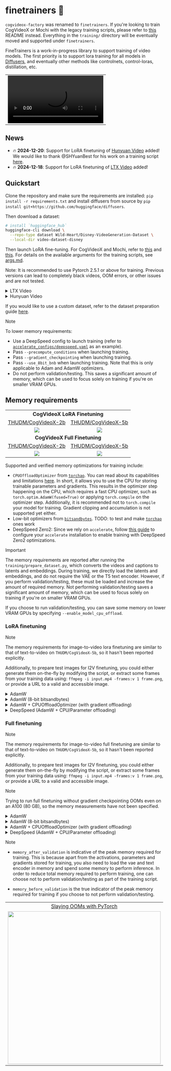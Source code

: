 # finetrainers 🧪

`cogvideox-factory` was renamed to `finetrainers`. If you're looking to train CogVideoX or Mochi with the legacy training scripts, please refer to [this](./training/README.md) README instead. Everything in the `training/` directory will be eventually moved and supported under `finetrainers`.

FineTrainers is a work-in-progress library to support training of video models. The first priority is to support lora training for all models in [Diffusers](https://github.com/huggingface/diffusers), and eventually other methods like controlnets, control-loras, distillation, etc.

<table align="center">
<tr>
  <td align="center"><video src="https://github.com/user-attachments/assets/aad07161-87cb-4784-9e6b-16d06581e3e5">Your browser does not support the video tag.</video></td>
</tr>
</table>

## News

- 🔥 **2024-12-20**: Support for LoRA finetuning of [Hunyuan Video](https://huggingface.co/tencent/HunyuanVideo) added! We would like to thank @SHYuanBest for his work on a training script [here](https://github.com/huggingface/diffusers/pull/10254).
- 🔥 **2024-12-18**: Support for LoRA finetuning of [LTX Video](https://huggingface.co/Lightricks/LTX-Video) added!

## Quickstart

Clone the repository and make sure the requirements are installed: `pip install -r requirements.txt` and install diffusers from source by `pip install git+https://github.com/huggingface/diffusers`.

Then download a dataset:

```bash
# install `huggingface_hub`
huggingface-cli download \
  --repo-type dataset Wild-Heart/Disney-VideoGeneration-Dataset \
  --local-dir video-dataset-disney
```

Then launch LoRA fine-tuning. For CogVideoX and Mochi, refer to [this](./training/README.md) and [this](./training/mochi-1/README.md). For details on the available arguments for the training scripts, see [args.md](args.md).

Note: It is recommended to use Pytorch 2.5.1 or above for training. Previous versions can lead to completely black videos, OOM errors, or other issues and are not tested.

<details>
<summary> LTX Video </summary>

### Training:

```bash
#!/bin/bash

# export TORCH_LOGS="+dynamo,recompiles,graph_breaks"
# export TORCHDYNAMO_VERBOSE=1
export WANDB_MODE="offline"
export NCCL_P2P_DISABLE=1
export TORCH_NCCL_ENABLE_MONITORING=0
export FINETRAINERS_LOG_LEVEL=DEBUG

GPU_IDS="0,1"

DATA_ROOT="/raid/aryan/video-dataset-disney"
CAPTION_COLUMN="prompts.txt"
VIDEO_COLUMN="videos.txt"
OUTPUT_DIR="/path/to/output/directory/ltx-video/ltxv_disney"

ID_TOKEN="BW_STYLE"

# Model arguments
model_cmd="--model_name ltx_video \
  --pretrained_model_name_or_path Lightricks/LTX-Video"

# Dataset arguments
dataset_cmd="--data_root $DATA_ROOT \
  --video_column $VIDEO_COLUMN \
  --caption_column $CAPTION_COLUMN \
  --id_token $ID_TOKEN \
  --video_resolution_buckets 49x512x768 \
  --caption_dropout_p 0.05"

# Dataloader arguments
dataloader_cmd="--dataloader_num_workers 0"

# Diffusion arguments
diffusion_cmd="--flow_resolution_shifting"

# Training arguments
training_cmd="--training_type lora \
  --seed 42 \
  --mixed_precision bf16 \
  --batch_size 1 \
  --train_steps 1200 \
  --rank 128 \
  --lora_alpha 128 \
  --target_modules to_q to_k to_v to_out.0 \
  --gradient_accumulation_steps 1 \
  --gradient_checkpointing \
  --checkpointing_steps 500 \
  --checkpointing_limit 2 \
  --enable_slicing \
  --enable_tiling"

# Optimizer arguments
optimizer_cmd="--optimizer adamw \
  --lr 3e-5 \
  --lr_scheduler constant_with_warmup \
  --lr_warmup_steps 100 \
  --lr_num_cycles 1 \
  --beta1 0.9 \
  --beta2 0.95 \
  --weight_decay 1e-4 \
  --epsilon 1e-8 \
  --max_grad_norm 1.0"

# Validation arguments
validation_cmd="--validation_prompts \"$ID_TOKEN A black and white animated scene unfolds with an anthropomorphic goat surrounded by musical notes and symbols, suggesting a playful environment. Mickey Mouse appears, leaning forward in curiosity as the goat remains still. The goat then engages with Mickey, who bends down to converse or react. The dynamics shift as Mickey grabs the goat, potentially in surprise or playfulness, amidst a minimalistic background. The scene captures the evolving relationship between the two characters in a whimsical, animated setting, emphasizing their interactions and emotions.@@@49x512x768:::$ID_TOKEN A woman with long brown hair and light skin smiles at another woman with long blonde hair. The woman with brown hair wears a black jacket and has a small, barely noticeable mole on her right cheek. The camera angle is a close-up, focused on the woman with brown hair's face. The lighting is warm and natural, likely from the setting sun, casting a soft glow on the scene. The scene appears to be real-life footage@@@49x512x768\" \
  --num_validation_videos 1 \
  --validation_steps 100"

# Miscellaneous arguments
miscellaneous_cmd="--tracker_name finetrainers-ltxv \
  --output_dir $OUTPUT_DIR \
  --nccl_timeout 1800 \
  --report_to wandb"

cmd="accelerate launch --config_file accelerate_configs/uncompiled_2.yaml --gpu_ids $GPU_IDS train.py \
  $model_cmd \
  $dataset_cmd \
  $dataloader_cmd \
  $diffusion_cmd \
  $training_cmd \
  $optimizer_cmd \
  $validation_cmd \
  $miscellaneous_cmd"

echo "Running command: $cmd"
eval $cmd
echo -ne "-------------------- Finished executing script --------------------\n\n"
```

### Inference:

Assuming your LoRA is saved and pushed to the HF Hub, and named `my-awesome-name/my-awesome-lora`, we can now use the finetuned model for inference:

```diff
import torch
from diffusers import LTXPipeline
from diffusers.utils import export_to_video

pipe = LTXPipeline.from_pretrained(
    "Lightricks/LTX-Video", torch_dtype=torch.bfloat16
).to("cuda")
+ pipe.load_lora_weights("my-awesome-name/my-awesome-lora", adapter_name="ltxv-lora")
+ pipe.set_adapters(["ltxv-lora"], [0.75])

video = pipe("<my-awesome-prompt>").frames[0]
export_to_video(video, "output.mp4", fps=8)
```

### Memory Usage

LoRA with rank 128, batch size 1, gradient checkpointing, optimizer adamw, `49x512x768` resolution, **without precomputation**:

```
Training configuration: {
    "trainable parameters": 117440512,
    "total samples": 69,
    "train epochs": 1,
    "train steps": 10,
    "batches per device": 1,
    "total batches observed per epoch": 69,
    "train batch size": 1,
    "gradient accumulation steps": 1
}
```

| stage                   | memory_allocated | max_memory_reserved |
|:-----------------------:|:----------------:|:-------------------:|
| before training start   | 13.486           | 13.879              |
| before validation start | 14.146           | 17.623              |
| after validation end    | 14.146           | 17.623              |
| after epoch 1           | 14.146           | 17.623              |
| after training end      | 4.461            | 17.623              |

Note: requires about `18` GB of VRAM without precomputation.

LoRA with rank 128, batch size 1, gradient checkpointing, optimizer adamw, `49x512x768` resolution, **with precomputation**:

```
Training configuration: {
    "trainable parameters": 117440512,
    "total samples": 1,
    "train epochs": 10,
    "train steps": 10,
    "batches per device": 1,
    "total batches observed per epoch": 1,
    "train batch size": 1,
    "gradient accumulation steps": 1
}
```

| stage                         | memory_allocated | max_memory_reserved |
|:-----------------------------:|:----------------:|:-------------------:|
| after precomputing conditions | 8.88             | 8.920               |
| after precomputing latents    | 9.684            | 11.613              |
| before training start         | 3.809            | 10.010              |
| after epoch 1                 | 4.26             | 10.916              |
| before validation start       | 4.26             | 10.916              |
| after validation end          | 13.924           | 17.262              |
| after training end            | 4.26             | 14.314              |

Note: requires about `17.5` GB of VRAM with precomputation. If validation is not performed, the memory usage is reduced to `11` GB.

</details>

<details>
<summary> Hunyuan Video </summary>

### Training:

```bash
#!/bin/bash

# export TORCH_LOGS="+dynamo,recompiles,graph_breaks"
# export TORCHDYNAMO_VERBOSE=1
export WANDB_MODE="offline"
export NCCL_P2P_DISABLE=1
export TORCH_NCCL_ENABLE_MONITORING=0
export FINETRAINERS_LOG_LEVEL=DEBUG

GPU_IDS="0,1,2,3,4,5,6,7"

DATA_ROOT="/path/to/dataset"
CAPTION_COLUMN="prompts.txt"
VIDEO_COLUMN="videos.txt"
OUTPUT_DIR="/path/to/models/hunyuan-video/hunyuan-video-loras/hunyuan-video_cakify_500_3e-5_constant_with_warmup"

ID_TOKEN="afkx"

# Model arguments
model_cmd="--model_name hunyuan_video \
  --pretrained_model_name_or_path hunyuanvideo-community/HunyuanVideo"

# Dataset arguments
dataset_cmd="--data_root $DATA_ROOT \
  --video_column $VIDEO_COLUMN \
  --caption_column $CAPTION_COLUMN \
  --id_token $ID_TOKEN \
  --video_resolution_buckets 17x512x768 49x512x768 61x512x768 \
  --caption_dropout_p 0.05"

# Dataloader arguments
dataloader_cmd="--dataloader_num_workers 0"

# Diffusion arguments
diffusion_cmd=""

# Training arguments
training_cmd="--training_type lora \
  --seed 42 \
  --mixed_precision bf16 \
  --batch_size 1 \
  --train_steps 500 \
  --rank 128 \
  --lora_alpha 128 \
  --target_modules to_q to_k to_v to_out.0 \
  --gradient_accumulation_steps 1 \
  --gradient_checkpointing \
  --checkpointing_steps 500 \
  --checkpointing_limit 2 \
  --enable_slicing \
  --enable_tiling"

# Optimizer arguments
optimizer_cmd="--optimizer adamw \
  --lr 2e-5 \
  --lr_scheduler constant_with_warmup \
  --lr_warmup_steps 100 \
  --lr_num_cycles 1 \
  --beta1 0.9 \
  --beta2 0.95 \
  --weight_decay 1e-4 \
  --epsilon 1e-8 \
  --max_grad_norm 1.0"

# Validation arguments
validation_cmd="--validation_prompts \"$ID_TOKEN A baker carefully cuts a green bell pepper cake on a white plate against a bright yellow background, followed by a strawberry cake with a similar slice of cake being cut before the interior of the bell pepper cake is revealed with the surrounding cake-to-object sequence.@@@49x512x768:::$ID_TOKEN A cake shaped like a Nutella container is carefully sliced, revealing a light interior, amidst a Nutella-themed setup, showcasing deliberate cutting and preserved details for an appetizing dessert presentation on a white base with accompanying jello and cutlery, highlighting culinary skills and creative cake designs.@@@49x512x768:::$ID_TOKEN A cake shaped like a Nutella container is carefully sliced, revealing a light interior, amidst a Nutella-themed setup, showcasing deliberate cutting and preserved details for an appetizing dessert presentation on a white base with accompanying jello and cutlery, highlighting culinary skills and creative cake designs.@@@61x512x768:::$ID_TOKEN A vibrant orange cake disguised as a Nike packaging box sits on a dark surface, meticulous in its detail and design, complete with a white swoosh and 'NIKE' logo. A person's hands, holding a knife, hover over the cake, ready to make a precise cut, amidst a simple and clean background.@@@61x512x768:::$ID_TOKEN A vibrant orange cake disguised as a Nike packaging box sits on a dark surface, meticulous in its detail and design, complete with a white swoosh and 'NIKE' logo. A person's hands, holding a knife, hover over the cake, ready to make a precise cut, amidst a simple and clean background.@@@97x512x768:::$ID_TOKEN A vibrant orange cake disguised as a Nike packaging box sits on a dark surface, meticulous in its detail and design, complete with a white swoosh and 'NIKE' logo. A person's hands, holding a knife, hover over the cake, ready to make a precise cut, amidst a simple and clean background.@@@129x512x768:::$ID_TOKEN A person with gloved hands carefully cuts a cake shaped like a Skittles bottle, beginning with a precise incision at the lid, followed by careful sequential cuts around the neck, eventually detaching the lid from the body, revealing the chocolate interior of the cake while showcasing the layered design's detail.@@@61x512x768:::$ID_TOKEN A woman with long brown hair and light skin smiles at another woman with long blonde hair. The woman with brown hair wears a black jacket and has a small, barely noticeable mole on her right cheek. The camera angle is a close-up, focused on the woman with brown hair's face. The lighting is warm and natural, likely from the setting sun, casting a soft glow on the scene. The scene appears to be real-life footage@@@61x512x768\" \
  --num_validation_videos 1 \
  --validation_steps 100"

# Miscellaneous arguments
miscellaneous_cmd="--tracker_name finetrainers-hunyuan-video \
  --output_dir $OUTPUT_DIR \
  --nccl_timeout 1800 \
  --report_to wandb"

cmd="accelerate launch --config_file accelerate_configs/uncompiled_8.yaml --gpu_ids $GPU_IDS train.py \
  $model_cmd \
  $dataset_cmd \
  $dataloader_cmd \
  $diffusion_cmd \
  $training_cmd \
  $optimizer_cmd \
  $validation_cmd \
  $miscellaneous_cmd"

echo "Running command: $cmd"
eval $cmd
echo -ne "-------------------- Finished executing script --------------------\n\n"
```

### Inference:

Assuming your LoRA is saved and pushed to the HF Hub, and named `my-awesome-name/my-awesome-lora`, we can now use the finetuned model for inference:

```py
import torch
from diffusers import HunyuanVideoPipeline

import torch
from diffusers import HunyuanVideoPipeline, HunyuanVideoTransformer3DModel
from diffusers.utils import export_to_video

model_id = "hunyuanvideo-community/HunyuanVideo"
transformer = HunyuanVideoTransformer3DModel.from_pretrained(
    model_id, subfolder="transformer", torch_dtype=torch.bfloat16
)
pipe = HunyuanVideoPipeline.from_pretrained(model_id, transformer=transformer, torch_dtype=torch.float16)
pipe.load_lora_weights("my-awesome-name/my-awesome-lora", adapter_name="hunyuanvideo-lora")
pipe.set_adapters(["hunyuanvideo-lora"], [0.6])
pipe.vae.enable_tiling()
pipe.to("cuda")

output = pipe(
    prompt="A cat walks on the grass, realistic",
    height=320,
    width=512,
    num_frames=61,
    num_inference_steps=30,
).frames[0]
export_to_video(output, "output.mp4", fps=15)
```

### Memory Usage

LoRA with rank 128, batch size 1, gradient checkpointing, optimizer adamw, `49x512x768` resolutions, **without precomputation**:

```
Training configuration: {
    "trainable parameters": 163577856,
    "total samples": 69,
    "train epochs": 1,
    "train steps": 10,
    "batches per device": 1,
    "total batches observed per epoch": 69,
    "train batch size": 1,
    "gradient accumulation steps": 1
}
```

| stage                   | memory_allocated | max_memory_reserved |
|:-----------------------:|:----------------:|:-------------------:|
| before training start   | 38.889           | 39.020              |
| before validation start | 39.747           | 56.266              |
| after validation end    | 39.748           | 58.385              |
| after epoch 1           | 39.748           | 40.910              |
| after training end      | 25.288           | 40.910              |

Note: requires about `59` GB of VRAM when validation is performed.

LoRA with rank 128, batch size 1, gradient checkpointing, optimizer adamw, `49x512x768` resolutions, **with precomputation**:

```
Training configuration: {
    "trainable parameters": 163577856,
    "total samples": 1,
    "train epochs": 10,
    "train steps": 10,
    "batches per device": 1,
    "total batches observed per epoch": 1,
    "train batch size": 1,
    "gradient accumulation steps": 1
}
```

| stage                         | memory_allocated | max_memory_reserved |
|:-----------------------------:|:----------------:|:-------------------:|
| after precomputing conditions | 14.232           | 14.461              |
| after precomputing latents    | 14.717           | 17.244              |
| before training start         | 24.195           | 26.039              |
| after epoch 1                 | 24.83            | 42.387              |
| before validation start       | 24.842           | 42.387              |
| after validation end          | 39.558           | 46.947              |
| after training end            | 24.842           | 41.039              |

Note: requires about `47` GB of VRAM with validation. If validation is not performed, the memory usage is reduced to about `42` GB.

</details>

If you would like to use a custom dataset, refer to the dataset preparation guide [here](./assets/dataset.md).

> [!NOTE]
> To lower memory requirements:
> - Use a DeepSpeed config to launch training (refer to [`accelerate_configs/deepspeed.yaml`](./accelerate_configs/deepspeed.yaml) as an example).
> - Pass `--precompute_conditions` when launching training.
> - Pass `--gradient_checkpointing` when launching training.
> - Pass `--use_8bit_bnb` when launching training. Note that this is only applicable to Adam and AdamW optimizers.
> - Do not perform validation/testing. This saves a significant amount of memory, which can be used to focus solely on training if you're on smaller VRAM GPUs.

## Memory requirements

<table align="center">
<tr>
  <td align="center" colspan="2"><b>CogVideoX LoRA Finetuning</b></td>
</tr>
<tr>
  <td align="center"><a href="https://huggingface.co/THUDM/CogVideoX-2b">THUDM/CogVideoX-2b</a></td>
  <td align="center"><a href="https://huggingface.co/THUDM/CogVideoX-5b">THUDM/CogVideoX-5b</a></td>
</tr>
<tr>
  <td align="center"><img src="assets/lora_2b.png" /></td>
  <td align="center"><img src="assets/lora_5b.png" /></td>
</tr>

<tr>
  <td align="center" colspan="2"><b>CogVideoX Full Finetuning</b></td>
</tr>
<tr>
  <td align="center"><a href="https://huggingface.co/THUDM/CogVideoX-2b">THUDM/CogVideoX-2b</a></td>
  <td align="center"><a href="https://huggingface.co/THUDM/CogVideoX-5b">THUDM/CogVideoX-5b</a></td>
</tr>
<tr>
  <td align="center"><img src="assets/sft_2b.png" /></td>
  <td align="center"><img src="assets/sft_5b.png" /></td>
</tr>
</table>

Supported and verified memory optimizations for training include:

- `CPUOffloadOptimizer` from [`torchao`](https://github.com/pytorch/ao). You can read about its capabilities and limitations [here](https://github.com/pytorch/ao/tree/main/torchao/prototype/low_bit_optim#optimizer-cpu-offload). In short, it allows you to use the CPU for storing trainable parameters and gradients. This results in the optimizer step happening on the CPU, which requires a fast CPU optimizer, such as `torch.optim.AdamW(fused=True)` or applying `torch.compile` on the optimizer step. Additionally, it is recommended not to `torch.compile` your model for training. Gradient clipping and accumulation is not supported yet either.
- Low-bit optimizers from [`bitsandbytes`](https://huggingface.co/docs/bitsandbytes/optimizers). TODO: to test and make [`torchao`](https://github.com/pytorch/ao/tree/main/torchao/prototype/low_bit_optim) ones work
- DeepSpeed Zero2: Since we rely on `accelerate`, follow [this guide](https://huggingface.co/docs/accelerate/en/usage_guides/deepspeed) to configure your `accelerate` installation to enable training with DeepSpeed Zero2 optimizations. 

> [!IMPORTANT]
> The memory requirements are reported after running the `training/prepare_dataset.py`, which converts the videos and captions to latents and embeddings. During training, we directly load the latents and embeddings, and do not require the VAE or the T5 text encoder. However, if you perform validation/testing, these must be loaded and increase the amount of required memory. Not performing validation/testing saves a significant amount of memory, which can be used to focus solely on training if you're on smaller VRAM GPUs.
>
> If you choose to run validation/testing, you can save some memory on lower VRAM GPUs by specifying `--enable_model_cpu_offload`.

### LoRA finetuning

> [!NOTE]
> The memory requirements for image-to-video lora finetuning are similar to that of text-to-video on `THUDM/CogVideoX-5b`, so it hasn't been reported explicitly.
>
> Additionally, to prepare test images for I2V finetuning, you could either generate them on-the-fly by modifying the script, or extract some frames from your training data using:
> `ffmpeg -i input.mp4 -frames:v 1 frame.png`,
> or provide a URL to a valid and accessible image.

<details>
<summary> AdamW </summary>

**Note:** Trying to run CogVideoX-5b without gradient checkpointing OOMs even on an A100 (80 GB), so the memory measurements have not been specified.

With `train_batch_size = 1`:

|       model        | lora rank | gradient_checkpointing | memory_before_training | memory_before_validation | memory_after_validation | memory_after_testing |
|:------------------:|:---------:|:----------------------:|:----------------------:|:------------------------:|:-----------------------:|:--------------------:|
| THUDM/CogVideoX-2b |    16     |          False         |         12.945         |          43.764          |         46.918          |       24.234         |
| THUDM/CogVideoX-2b |    16     |          True          |         12.945         |          12.945          |         21.121          |       24.234         |
| THUDM/CogVideoX-2b |    64     |          False         |         13.035         |          44.314          |         47.469          |       24.469         |
| THUDM/CogVideoX-2b |    64     |          True          |         13.036         |          13.035          |         21.564          |       24.500         |
| THUDM/CogVideoX-2b |    256    |          False         |         13.095         |          45.826          |         48.990          |       25.543         |
| THUDM/CogVideoX-2b |    256    |          True          |         13.094         |          13.095          |         22.344          |       25.537         |
| THUDM/CogVideoX-5b |    16     |          True          |         19.742         |          19.742          |         28.746          |       38.123         |
| THUDM/CogVideoX-5b |    64     |          True          |         20.006         |          20.818          |         30.338          |       38.738         |
| THUDM/CogVideoX-5b |    256    |          True          |         20.771         |          22.119          |         31.939          |       41.537         |

With `train_batch_size = 4`:

|       model        | lora rank | gradient_checkpointing | memory_before_training | memory_before_validation | memory_after_validation | memory_after_testing |
|:------------------:|:---------:|:----------------------:|:----------------------:|:------------------------:|:-----------------------:|:--------------------:|
| THUDM/CogVideoX-2b |    16     |          True          |         12.945         |          21.803          |         21.814          |       24.322         |
| THUDM/CogVideoX-2b |    64     |          True          |         13.035         |          22.254          |         22.254          |       24.572         |
| THUDM/CogVideoX-2b |    256    |          True          |         13.094         |          22.020          |         22.033          |       25.574         |
| THUDM/CogVideoX-5b |    16     |          True          |         19.742         |          46.492          |         46.492          |       38.197         |
| THUDM/CogVideoX-5b |    64     |          True          |         20.006         |          47.805          |         47.805          |       39.365         |
| THUDM/CogVideoX-5b |    256    |          True          |         20.771         |          47.268          |         47.332          |       41.008         |

</details>

<details>
<summary> AdamW (8-bit bitsandbytes) </summary>

**Note:** Trying to run CogVideoX-5b without gradient checkpointing OOMs even on an A100 (80 GB), so the memory measurements have not been specified.

With `train_batch_size = 1`:

|       model        | lora rank | gradient_checkpointing | memory_before_training | memory_before_validation | memory_after_validation | memory_after_testing |
|:------------------:|:---------:|:----------------------:|:----------------------:|:------------------------:|:-----------------------:|:--------------------:|
| THUDM/CogVideoX-2b |    16     |          False         |         12.945         |          43.732          |         46.887          |        24.195        |
| THUDM/CogVideoX-2b |    16     |          True          |         12.945         |          12.945          |         21.430          |        24.195        |
| THUDM/CogVideoX-2b |    64     |          False         |         13.035         |          44.004          |         47.158          |        24.369        |
| THUDM/CogVideoX-2b |    64     |          True          |         13.035         |          13.035          |         21.297          |        24.357        |
| THUDM/CogVideoX-2b |    256    |          False         |         13.035         |          45.291          |         48.455          |        24.836        |
| THUDM/CogVideoX-2b |    256    |          True          |         13.035         |          13.035          |         21.625          |        24.869        |
| THUDM/CogVideoX-5b |    16     |          True          |         19.742         |          19.742          |         28.602          |        38.049        |
| THUDM/CogVideoX-5b |    64     |          True          |         20.006         |          20.818          |         29.359          |        38.520        |
| THUDM/CogVideoX-5b |    256    |          True          |         20.771         |          21.352          |         30.727          |        39.596        |

With `train_batch_size = 4`:

|       model        | lora rank | gradient_checkpointing | memory_before_training | memory_before_validation | memory_after_validation | memory_after_testing |
|:------------------:|:---------:|:----------------------:|:----------------------:|:------------------------:|:-----------------------:|:--------------------:|
| THUDM/CogVideoX-2b |    16     |          True          |         12.945         |          21.734          |         21.775          |       24.281         |
| THUDM/CogVideoX-2b |    64     |          True          |         13.036         |          21.941          |         21.941          |       24.445         |
| THUDM/CogVideoX-2b |    256    |          True          |         13.094         |          22.020          |         22.266          |       24.943         |
| THUDM/CogVideoX-5b |    16     |          True          |         19.742         |          46.320          |         46.326          |       38.104         |
| THUDM/CogVideoX-5b |    64     |          True          |         20.006         |          46.820          |         46.820          |       38.588         |
| THUDM/CogVideoX-5b |    256    |          True          |         20.771         |          47.920          |         47.980          |       40.002         |

</details>

<details>
<summary> AdamW + CPUOffloadOptimizer (with gradient offloading) </summary>

**Note:** Trying to run CogVideoX-5b without gradient checkpointing OOMs even on an A100 (80 GB), so the memory measurements have not been specified.

With `train_batch_size = 1`:

|       model        | lora rank | gradient_checkpointing | memory_before_training | memory_before_validation | memory_after_validation | memory_after_testing |
|:------------------:|:---------:|:----------------------:|:----------------------:|:------------------------:|:-----------------------:|:--------------------:|
| THUDM/CogVideoX-2b |    16     |          False         |         12.945         |          43.705          |         46.859          |       24.180         |
| THUDM/CogVideoX-2b |    16     |          True          |         12.945         |          12.945          |         21.395          |       24.180         |
| THUDM/CogVideoX-2b |    64     |          False         |         13.035         |          43.916          |         47.070          |       24.234         |
| THUDM/CogVideoX-2b |    64     |          True          |         13.035         |          13.035          |         20.887          |       24.266         |
| THUDM/CogVideoX-2b |    256    |          False         |         13.095         |          44.947          |         48.111          |       24.607         |
| THUDM/CogVideoX-2b |    256    |          True          |         13.095         |          13.095          |         21.391          |       24.635         |
| THUDM/CogVideoX-5b |    16     |          True          |         19.742         |          19.742          |         28.533          |       38.002         |
| THUDM/CogVideoX-5b |    64     |          True          |         20.006         |          20.006          |         29.107          |       38.785         |
| THUDM/CogVideoX-5b |    256    |          True          |         20.771         |          20.771          |         30.078          |       39.559         |

With `train_batch_size = 4`:

|       model        | lora rank | gradient_checkpointing | memory_before_training | memory_before_validation | memory_after_validation | memory_after_testing |
|:------------------:|:---------:|:----------------------:|:----------------------:|:------------------------:|:-----------------------:|:--------------------:|
| THUDM/CogVideoX-2b |    16     |          True          |         12.945         |          21.709          |         21.762          |       24.254         |
| THUDM/CogVideoX-2b |    64     |          True          |         13.035         |          21.844          |         21.855          |       24.338         |
| THUDM/CogVideoX-2b |    256    |          True          |         13.094         |          22.020          |         22.031          |       24.709         |
| THUDM/CogVideoX-5b |    16     |          True          |         19.742         |          46.262          |         46.297          |       38.400         |
| THUDM/CogVideoX-5b |    64     |          True          |         20.006         |          46.561          |         46.574          |       38.840         |
| THUDM/CogVideoX-5b |    256    |          True          |         20.771         |          47.268          |         47.332          |       39.623         |

</details>

<details>
<summary> DeepSpeed (AdamW + CPU/Parameter offloading) </summary>

**Note:** Results are reported with `gradient_checkpointing` enabled, running on a 2x A100.

With `train_batch_size = 1`:

|       model        | memory_before_training | memory_before_validation | memory_after_validation | memory_after_testing |
|:------------------:|:----------------------:|:------------------------:|:-----------------------:|:--------------------:|
| THUDM/CogVideoX-2b |         13.141         |          13.141          |         21.070          |       24.602         |
| THUDM/CogVideoX-5b |         20.170         |          20.170          |         28.662          |       38.957         |

With `train_batch_size = 4`:

|       model        | memory_before_training | memory_before_validation | memory_after_validation | memory_after_testing |
|:------------------:|:----------------------:|:------------------------:|:-----------------------:|:--------------------:|
| THUDM/CogVideoX-2b |         13.141         |          19.854          |         20.836          |       24.709         |
| THUDM/CogVideoX-5b |         20.170         |          40.635          |         40.699          |       39.027         |

</details>

### Full finetuning

> [!NOTE]
> The memory requirements for image-to-video full finetuning are similar to that of text-to-video on `THUDM/CogVideoX-5b`, so it hasn't been reported explicitly.
>
> Additionally, to prepare test images for I2V finetuning, you could either generate them on-the-fly by modifying the script, or extract some frames from your training data using:
> `ffmpeg -i input.mp4 -frames:v 1 frame.png`,
> or provide a URL to a valid and accessible image.

> [!NOTE]
> Trying to run full finetuning without gradient checkpointing OOMs even on an A100 (80 GB), so the memory measurements have not been specified.

<details>
<summary> AdamW </summary>

With `train_batch_size = 1`:

|       model        | gradient_checkpointing | memory_before_training | memory_before_validation | memory_after_validation | memory_after_testing |
|:------------------:|:----------------------:|:----------------------:|:------------------------:|:-----------------------:|:--------------------:|
| THUDM/CogVideoX-2b |          True          |         16.396         |          33.934          |         43.848          |       37.520         |
| THUDM/CogVideoX-5b |          True          |         30.061         |          OOM             |         OOM             |       OOM            |

With `train_batch_size = 4`:

|       model        | gradient_checkpointing | memory_before_training | memory_before_validation | memory_after_validation | memory_after_testing |
|:------------------:|:----------------------:|:----------------------:|:------------------------:|:-----------------------:|:--------------------:|
| THUDM/CogVideoX-2b |          True          |         16.396         |          38.281          |         48.341          |       37.544         |
| THUDM/CogVideoX-5b |          True          |         30.061         |          OOM             |         OOM             |       OOM            |

</details>

<details>
<summary> AdamW (8-bit bitsandbytes) </summary>

With `train_batch_size = 1`:

|       model        | gradient_checkpointing | memory_before_training | memory_before_validation | memory_after_validation | memory_after_testing |
|:------------------:|:----------------------:|:----------------------:|:------------------------:|:-----------------------:|:--------------------:|
| THUDM/CogVideoX-2b |          True          |         16.396         |          16.447          |         27.555          |       27.156         |
| THUDM/CogVideoX-5b |          True          |         30.061         |          52.826          |         58.570          |       49.541         |

With `train_batch_size = 4`:

|       model        | gradient_checkpointing | memory_before_training | memory_before_validation | memory_after_validation | memory_after_testing |
|:------------------:|:----------------------:|:----------------------:|:------------------------:|:-----------------------:|:--------------------:|
| THUDM/CogVideoX-2b |          True          |         16.396         |          27.930          |         27.990          |       27.326         |
| THUDM/CogVideoX-5b |          True          |         16.396         |          66.648          |         66.705          |       48.828         |

</details>

<details>
<summary> AdamW + CPUOffloadOptimizer (with gradient offloading) </summary>

With `train_batch_size = 1`:

|       model        | gradient_checkpointing | memory_before_training | memory_before_validation | memory_after_validation | memory_after_testing |
|:------------------:|:----------------------:|:----------------------:|:------------------------:|:-----------------------:|:--------------------:|
| THUDM/CogVideoX-2b |          True          |         16.396         |          16.396          |         26.100          |       23.832         |
| THUDM/CogVideoX-5b |          True          |         30.061         |          39.359          |         48.307          |       37.947         |

With `train_batch_size = 4`:

|       model        | gradient_checkpointing | memory_before_training | memory_before_validation | memory_after_validation | memory_after_testing |
|:------------------:|:----------------------:|:----------------------:|:------------------------:|:-----------------------:|:--------------------:|
| THUDM/CogVideoX-2b |          True          |         16.396         |          27.916          |         27.975          |       23.936         |
| THUDM/CogVideoX-5b |          True          |         30.061         |          66.607          |         66.668          |       38.061         |

</details>

<details>
<summary> DeepSpeed (AdamW + CPU/Parameter offloading) </summary>

**Note:** Results are reported with `gradient_checkpointing` enabled, running on a 2x A100.

With `train_batch_size = 1`:

|       model        | memory_before_training | memory_before_validation | memory_after_validation | memory_after_testing |
|:------------------:|:----------------------:|:------------------------:|:-----------------------:|:--------------------:|
| THUDM/CogVideoX-2b |         13.111         |          13.111          |         20.328          |       23.867         |
| THUDM/CogVideoX-5b |         19.762         |          19.998          |         27.697          |       38.018         |

With `train_batch_size = 4`:

|       model        | memory_before_training | memory_before_validation | memory_after_validation | memory_after_testing |
|:------------------:|:----------------------:|:------------------------:|:-----------------------:|:--------------------:|
| THUDM/CogVideoX-2b |         13.111         |          21.188          |         21.254          |       23.869         |
| THUDM/CogVideoX-5b |         19.762         |          43.465          |         43.531          |       38.082         |

</details>

> [!NOTE]
> - `memory_after_validation` is indicative of the peak memory required for training. This is because apart from the activations, parameters and gradients stored for training, you also need to load the vae and text encoder in memory and spend some memory to perform inference. In order to reduce total memory required to perform training, one can choose not to perform validation/testing as part of the training script.
>
> - `memory_before_validation` is the true indicator of the peak memory required for training if you choose to not perform validation/testing.

<table align="center">
<tr>
  <td align="center"><a href="https://www.youtube.com/watch?v=UvRl4ansfCg"> Slaying OOMs with PyTorch</a></td>
</tr>
<tr>
  <td align="center"><img src="assets/slaying-ooms.png" style="width: 480px; height: 480px;"></td>
</tr>
</table>
